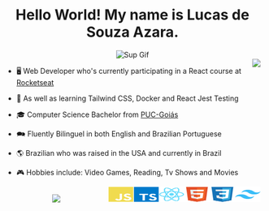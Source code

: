 
<div align="center">
  <h1> Hello World! My name is Lucas de Souza Azara.</h1>  
  <img aling="left" height="200em" src="https://user-images.githubusercontent.com/28782140/210077421-4ff03dcd-2c80-4efc-b5cb-c9616cf43794.gif" alt="Sup Gif"/>
</div>


<div align="right">
  <img align="right" height="200em" src="https://github-readme-stats.vercel.app/api/top-langs/?username=LucasAzara&layout=compact&langs_count=7&theme=dark"/>
</div>
<div align="left">

- 🖥️ Web Developer who's currently participating in a React course at [Rocketseat](https://github.com/Rocketseat)
  
 - 📝 As well as learning Tailwind CSS, Docker and React Jest Testing

 <!-- - ⌨️ Currently working as a -->

- 🎓 Computer Science Bachelor from [PUC-Goiás](https://www.pucgoias.edu.br)

- 🗪  Fluently Bilinguel in both English and Brazilian Portuguese

- 🌎 Brazilian who was raised in the USA and currently in Brazil

- 🎮 Hobbies include: Video Games, Reading, Tv Shows and Movies
  
</div>

<div>
  <img align="right" alt="SASS" height="30" width="50" src="https://raw.githubusercontent.com/devicons/devicon/master/icons/tailwindcss/tailwindcss-plain.svg">
  <img align="right" alt="CSS" height="30" width="50" src="https://raw.githubusercontent.com/devicons/devicon/master/icons/css3/css3-original.svg">
  <img align="right" alt="HTML" height="30" width="50" src="https://raw.githubusercontent.com/devicons/devicon/master/icons/html5/html5-original.svg">
  <img align="right" alt="React" height="30" width="50" src="https://raw.githubusercontent.com/devicons/devicon/master/icons/react/react-original.svg">
  <img align="right" alt="Ts" height="30" width="50" src="https://raw.githubusercontent.com/devicons/devicon/master/icons/typescript/typescript-plain.svg">
<img align="right" alt="Js" height="30" width="50" src="https://raw.githubusercontent.com/devicons/devicon/master/icons/javascript/javascript-plain.svg">
</div>

##

<div align="center">
  <img src="https://github.com/LucasAzara/LucasAzara/blob/output/github-contribution-grid-snake.svg" />
</div> 







  



